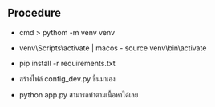 ## Procedure

* cmd > pythom -m venv venv
* venv\Scripts\activate | macos - source venv\bin\activate
* pip install -r requirements.txt
* สร้างไฟล์ config_dev.py ขึ้นมาเอง

* python app.py สามารถทำตามเนื้อหาได้เลย